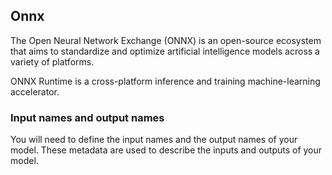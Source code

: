 
## Onnx

The Open Neural Network Exchange (ONNX) is an open-source ecosystem that aims to standardize and optimize artificial intelligence models across a variety of platforms.

ONNX Runtime is a cross-platform inference and training machine-learning accelerator. 

### Input names and output names
You will need to define the input names and the output names of your model. These metadata are used to describe the inputs and outputs of your model.
